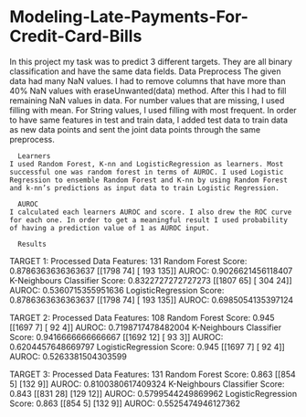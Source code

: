 # Modeling-Late-Payments-For-Credit-Card-Bills

In this project my task was to predict 3 different targets. They are all binary classification and have the same data fields. 
      Data Preprocess
The given data had many NaN values. I had to remove columns that have more than 40% NaN values with eraseUnwanted(data) method. After this I had to fill remaining NaN values in data. For number values that are missing, I used filling with mean. For String values, I used filling with most frequent. In order to have same features in test and train data, I added test data to train data as new data points and sent the joint data points through the same preprocess.

      Learners
	I used Random Forest, K-nn and LogisticRegression as learners. Most successful one was random forest in terms of AUROC. I used Logistic Regression to ensemble Random Forest and K-nn by using Random Forest and k-nn’s predictions as input data to train Logistic Regression. 

      AUROC
	I calculated each learners AUROC and score. I also drew the ROC curve for each one. In order to get a meaningful result I used probability of having a prediction value of 1 as AUROC input.

      Results
TARGET 1:
Processed Data Features: 131
Random Forest
Score:  0.8786363636363637
[[1798   74]
[ 193  135]]
AUROC:  0.9026621456118407
K-Neighbours Classifier
Score:  0.8322727272727273
[[1807   65]
[ 304   24]]
AUROC:  0.5360715355951636
LogisticRegression
Score:  0.8786363636363637
[[1798   74]
[ 193  135]]
AUROC:  0.6985054135397124

TARGET 2:
Processed Data Features: 108
Random Forest
Score:  0.945
[[1697    7]
[  92    4]]
AUROC:  0.7198717478482004
K-Neighbours Classifier
Score:  0.9416666666666667
[[1692   12]
[  93    3]]
AUROC:  0.6204457648669797
LogisticRegression
Score:  0.945
[[1697    7]
[  92    4]]
AUROC:  0.5263381504303599

TARGET 3:
Processed Data Features: 131
Random Forest Score:
0.863
[[854   5]
[132   9]]
AUROC:  0.8100380617409324
K-Neighbours Classifier
Score:  0.843
[[831  28]
[129  12]]
AUROC:  0.5799544249869962
LogisticRegression
Score:  0.863
[[854   5]
[132   9]]
AUROC:  0.5525474946127362
